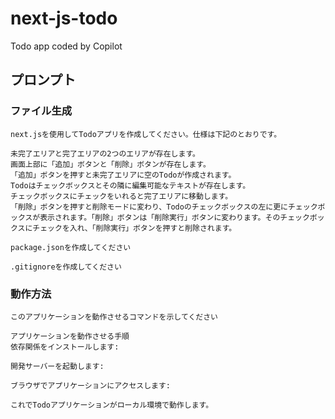 # next-js-todo
Todo app coded by Copilot

## プロンプト

### ファイル生成

```
next.jsを使用してTodoアプリを作成してください。仕様は下記のとおりです。

未完了エリアと完了エリアの2つのエリアが存在します。
画面上部に「追加」ボタンと「削除」ボタンが存在します。
「追加」ボタンを押すと未完了エリアに空のTodoが作成されます。
Todoはチェックボックスとその隣に編集可能なテキストが存在します。
チェックボックスにチェックをいれると完了エリアに移動します。
「削除」ボタンを押すと削除モードに変わり、Todoのチェックボックスの左に更にチェックボックスが表示されます。「削除」ボタンは「削除実行」ボタンに変わります。そのチェックボックスにチェックを入れ、「削除実行」ボタンを押すと削除されます。
```

```
package.jsonを作成してください
```

```
.gitignoreを作成してください
```


### 動作方法

```
このアプリケーションを動作させるコマンドを示してください
```

```
アプリケーションを動作させる手順
依存関係をインストールします:

開発サーバーを起動します:

ブラウザでアプリケーションにアクセスします:

これでTodoアプリケーションがローカル環境で動作します。
```